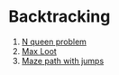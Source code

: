 # Backtracking

1. [N queen problem](./n_queen.cpp)
2. [Max Loot](./max_loot.cpp)
3. [Maze path with jumps](./maze_path_with_jumps.cpp)